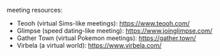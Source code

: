 meeting resources:
- Teooh (virtual Sims-like meetings): https://www.teooh.com/
- Glimpse (speed dating-like meeting): https://www.joinglimpse.com/
- Gather Town (virtual Pokemon meetings): https://gather.town/
- Virbela (a virtual world): https://www.virbela.com/
